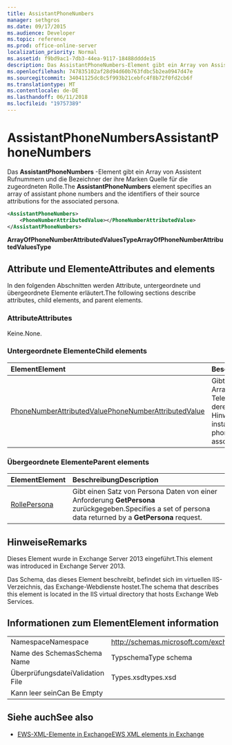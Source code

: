 ```yaml
---
title: AssistantPhoneNumbers
manager: sethgros
ms.date: 09/17/2015
ms.audience: Developer
ms.topic: reference
ms.prod: office-online-server
localization_priority: Normal
ms.assetid: f9bd9ac1-7db3-44ea-9117-18488dddde15
description: Das AssistantPhoneNumbers-Element gibt ein Array von Assistent Rufnummern und die Bezeichner der ihre Marken Quelle für die zugeordneten Rolle.
ms.openlocfilehash: 747835102af28d94d60b763fdbc5b2ea0947d47e
ms.sourcegitcommit: 34041125dc8c5f993b21cebfc4f8b72f0fd2cb6f
ms.translationtype: MT
ms.contentlocale: de-DE
ms.lasthandoff: 06/11/2018
ms.locfileid: "19757389"
---
```

# <a name="assistantphonenumbers"></a><span data-ttu-id="b618e-103">AssistantPhoneNumbers</span><span class="sxs-lookup"><span data-stu-id="b618e-103">AssistantPhoneNumbers</span></span>

<span data-ttu-id="b618e-104">Das **AssistantPhoneNumbers** -Element gibt ein Array von Assistent Rufnummern und die Bezeichner der ihre Marken Quelle für die zugeordneten Rolle.</span><span class="sxs-lookup"><span data-stu-id="b618e-104">The **AssistantPhoneNumbers** element specifies an array of assistant phone numbers and the identifiers of their source attributions for the associated persona.</span></span> 
  
```XML
<AssistantPhoneNumbers>
    <PhoneNumberAttributedValue></PhoneNumberAttributedValue>
</AssistantPhoneNumbers>
```

 <span data-ttu-id="b618e-105">**ArrayOfPhoneNumberAttributedValuesType**</span><span class="sxs-lookup"><span data-stu-id="b618e-105">**ArrayOfPhoneNumberAttributedValuesType**</span></span>
## <a name="attributes-and-elements"></a><span data-ttu-id="b618e-106">Attribute und Elemente</span><span class="sxs-lookup"><span data-stu-id="b618e-106">Attributes and elements</span></span>

<span data-ttu-id="b618e-107">In den folgenden Abschnitten werden Attribute, untergeordnete und übergeordnete Elemente erläutert.</span><span class="sxs-lookup"><span data-stu-id="b618e-107">The following sections describe attributes, child elements, and parent elements.</span></span>
  
### <a name="attributes"></a><span data-ttu-id="b618e-108">Attribute</span><span class="sxs-lookup"><span data-stu-id="b618e-108">Attributes</span></span>

<span data-ttu-id="b618e-109">Keine.</span><span class="sxs-lookup"><span data-stu-id="b618e-109">None.</span></span>
  
### <a name="child-elements"></a><span data-ttu-id="b618e-110">Untergeordnete Elemente</span><span class="sxs-lookup"><span data-stu-id="b618e-110">Child elements</span></span>

|<span data-ttu-id="b618e-111">**Element**</span><span class="sxs-lookup"><span data-stu-id="b618e-111">**Element**</span></span>|<span data-ttu-id="b618e-112">**Beschreibung**</span><span class="sxs-lookup"><span data-stu-id="b618e-112">**Description**</span></span>|
|:-----|:-----|
|[<span data-ttu-id="b618e-113">PhoneNumberAttributedValue</span><span class="sxs-lookup"><span data-stu-id="b618e-113">PhoneNumberAttributedValue</span></span>](phonenumberattributedvalue.md) <br/> |<span data-ttu-id="b618e-114">Gibt eine Instanz eines Arrays von Telefonnummern und deren zugeordneten Hinweise.</span><span class="sxs-lookup"><span data-stu-id="b618e-114">Specifies an instance of an array of phone numbers and their associated attributions.</span></span>  <br/> |
   
### <a name="parent-elements"></a><span data-ttu-id="b618e-115">Übergeordnete Elemente</span><span class="sxs-lookup"><span data-stu-id="b618e-115">Parent elements</span></span>

|<span data-ttu-id="b618e-116">**Element**</span><span class="sxs-lookup"><span data-stu-id="b618e-116">**Element**</span></span>|<span data-ttu-id="b618e-117">**Beschreibung**</span><span class="sxs-lookup"><span data-stu-id="b618e-117">**Description**</span></span>|
|:-----|:-----|
|[<span data-ttu-id="b618e-118">Rolle</span><span class="sxs-lookup"><span data-stu-id="b618e-118">Persona</span></span>](persona.md) <br/> |<span data-ttu-id="b618e-119">Gibt einen Satz von Persona Daten von einer Anforderung **GetPersona** zurückgegeben.</span><span class="sxs-lookup"><span data-stu-id="b618e-119">Specifies a set of persona data returned by a **GetPersona** request.</span></span>  <br/> |
   
## <a name="remarks"></a><span data-ttu-id="b618e-120">Hinweise</span><span class="sxs-lookup"><span data-stu-id="b618e-120">Remarks</span></span>

<span data-ttu-id="b618e-121">Dieses Element wurde in Exchange Server 2013 eingeführt.</span><span class="sxs-lookup"><span data-stu-id="b618e-121">This element was introduced in Exchange Server 2013.</span></span>
  
<span data-ttu-id="b618e-122">Das Schema, das dieses Element beschreibt, befindet sich im virtuellen IIS-Verzeichnis, das Exchange-Webdienste hostet.</span><span class="sxs-lookup"><span data-stu-id="b618e-122">The schema that describes this element is located in the IIS virtual directory that hosts Exchange Web Services.</span></span>
  
## <a name="element-information"></a><span data-ttu-id="b618e-123">Informationen zum Element</span><span class="sxs-lookup"><span data-stu-id="b618e-123">Element information</span></span>

|||
|:-----|:-----|
|<span data-ttu-id="b618e-124">Namespace</span><span class="sxs-lookup"><span data-stu-id="b618e-124">Namespace</span></span>  <br/> |http://schemas.microsoft.com/exchange/services/2006/types  <br/> |
|<span data-ttu-id="b618e-125">Name des Schemas</span><span class="sxs-lookup"><span data-stu-id="b618e-125">Schema Name</span></span>  <br/> |<span data-ttu-id="b618e-126">Typschema</span><span class="sxs-lookup"><span data-stu-id="b618e-126">Type schema</span></span>  <br/> |
|<span data-ttu-id="b618e-127">Überprüfungsdatei</span><span class="sxs-lookup"><span data-stu-id="b618e-127">Validation File</span></span>  <br/> |<span data-ttu-id="b618e-128">Types.xsd</span><span class="sxs-lookup"><span data-stu-id="b618e-128">types.xsd</span></span>  <br/> |
|<span data-ttu-id="b618e-129">Kann leer sein</span><span class="sxs-lookup"><span data-stu-id="b618e-129">Can Be Empty</span></span>  <br/> ||
   
## <a name="see-also"></a><span data-ttu-id="b618e-130">Siehe auch</span><span class="sxs-lookup"><span data-stu-id="b618e-130">See also</span></span>

- [<span data-ttu-id="b618e-131">EWS-XML-Elemente in Exchange</span><span class="sxs-lookup"><span data-stu-id="b618e-131">EWS XML elements in Exchange</span></span>](ews-xml-elements-in-exchange.md)

